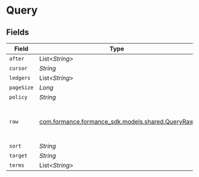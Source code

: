 # Query


## Fields

| Field                                                                               | Type                                                                                | Required                                                                            | Description                                                                         | Example                                                                             |
| ----------------------------------------------------------------------------------- | ----------------------------------------------------------------------------------- | ----------------------------------------------------------------------------------- | ----------------------------------------------------------------------------------- | ----------------------------------------------------------------------------------- |
| `after`                                                                             | List<*String*>                                                                      | :heavy_minus_sign:                                                                  | N/A                                                                                 |                                                                                     |
| `cursor`                                                                            | *String*                                                                            | :heavy_minus_sign:                                                                  | N/A                                                                                 | YXVsdCBhbmQgYSBtYXhpbXVtIG1heF9yZXN1bHRzLol=                                        |
| `ledgers`                                                                           | List<*String*>                                                                      | :heavy_minus_sign:                                                                  | N/A                                                                                 |                                                                                     |
| `pageSize`                                                                          | *Long*                                                                              | :heavy_minus_sign:                                                                  | N/A                                                                                 |                                                                                     |
| `policy`                                                                            | *String*                                                                            | :heavy_minus_sign:                                                                  | N/A                                                                                 | OR                                                                                  |
| `raw`                                                                               | [com.formance.formance_sdk.models.shared.QueryRaw](../../models/shared/QueryRaw.md) | :heavy_minus_sign:                                                                  | N/A                                                                                 | {<br/>"query": {<br/>"match_all": {}<br/>}<br/>}                                    |
| `sort`                                                                              | *String*                                                                            | :heavy_minus_sign:                                                                  | N/A                                                                                 | id:asc                                                                              |
| `target`                                                                            | *String*                                                                            | :heavy_minus_sign:                                                                  | N/A                                                                                 |                                                                                     |
| `terms`                                                                             | List<*String*>                                                                      | :heavy_minus_sign:                                                                  | N/A                                                                                 |                                                                                     |